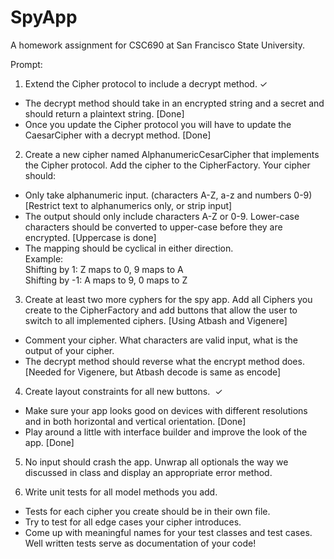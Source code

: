 #  SpyApp
A homework assignment for CSC690 at San Francisco State University.

Prompt:

1. Extend the Cipher protocol to include a decrypt method. ✓
- The decrypt method should take in an encrypted string and a secret and should return a plaintext string. [Done]
- Once you update the Cipher protocol you will have to update the CaesarCipher with a decrypt method. [Done]

2. Create a new cipher named AlphanumericCesarCipher that implements the Cipher protocol. Add the cipher to the CipherFactory. Your cipher should:
- Only take alphanumeric input. (characters A-Z, a-z and numbers 0-9) [Restrict text to alphanumerics only, or strip input]
- The output should only include characters A-Z or 0-9. Lower-case characters should be converted to upper-case before they are encrypted. [Uppercase is done]
- The mapping should be cyclical in either direction.  
    Example:  
    Shifting by 1: Z maps to 0, 9 maps to A  
    Shifting by -1: A maps to 9, 0 maps to Z

3. Create at least two more cyphers for the spy app. Add all Ciphers you create to the CipherFactory and add buttons that allow the user to switch to all implemented ciphers. [Using Atbash and Vigenere]
- Comment your cipher. What characters are valid input, what is the output of your cipher.
- The decrypt method should reverse what the encrypt method does. [Needed for Vigenere, but Atbash decode is same as encode]

4. Create layout constraints for all new buttons.  ✓
- Make sure your app looks good on devices with different resolutions and in both horizontal and vertical orientation. [Done]
- Play around a little with interface builder and improve the look of the app. [Done]

5. No input should crash the app. Unwrap all optionals the way we discussed in class and display an appropriate error method.

6. Write unit tests for all model methods you add.
- Tests for each cipher you create should be in their own file.
- Try to test for all edge cases your cipher introduces.
- Come up with meaningful names for your test classes and test cases. Well written tests serve as documentation of your code!
